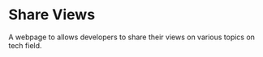 # Share Views

A webpage to allows developers to share their views on various topics on tech field.
